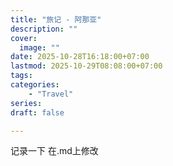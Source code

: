 ```yaml
---  
title: "旅记 - 阿那亚"  
description: ""  
cover:  
  image: ""  
date: 2025-10-28T16:18:00+07:00  
lastmod: 2025-10-29T08:08:00+07:00  
tags:  
categories:
    - "Travel"  
series:   
draft: false  

---
```


记录一下
在.md上修改











